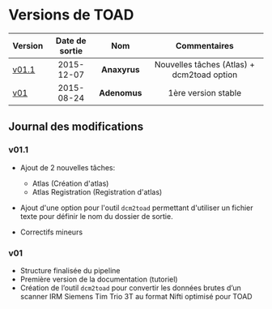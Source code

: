 # Versions de TOAD

| Version                  | Date de sortie  | Nom | Commentaires                    |
| :----------------------- | :-------------: | :---: | :------------------------------: |
| [v01.1](versions.md###v01) | 2015-12-07   | **Anaxyrus**  | Nouvelles tâches (Atlas)  + dcm2toad option           |
| [v01](versions.md###v01) | 2015-08-24     | **Adenomus**  | 1ère version stable             |


## Journal des modifications

### v01.1

- Ajout de 2 nouvelles tâches:
  - Atlas (Création d'atlas)
  - Atlas Registration (Registration d'atlas)

- Ajout d'une option pour l'outil `dcm2toad` permettant d'utiliser un fichier texte pour définir le nom du dossier de sortie.
- Correctifs mineurs

### v01

- Structure finalisée du pipeline
- Première version de la documentation (tutoriel)
- Création de l’outil `dcm2toad` pour convertir les données brutes d’un scanner IRM Siemens Tim Trio 3T au format Nifti optimisé pour TOAD
